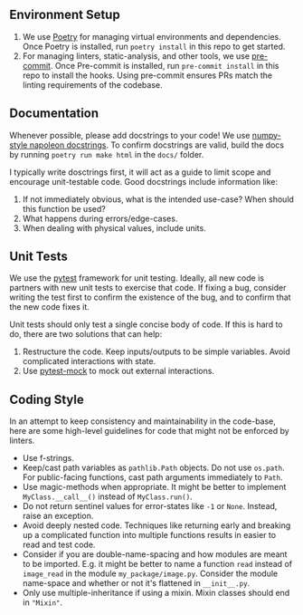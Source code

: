 ## Environment Setup

1. We use [Poetry](https://python-poetry.org/docs/#installation) for managing
   virtual environments and dependencies. Once Poetry is installed, run
   `poetry install` in this repo to get started.
2. For managing linters, static-analysis, and other tools, we use
   [pre-commit](https://pre-commit.com/#installation). Once Pre-commit is
   installed, run `pre-commit install` in this repo to install the hooks. Using
   pre-commit ensures PRs match the linting requirements of the codebase.

## Documentation

Whenever possible, please add docstrings to your code! We use
[numpy-style napoleon docstrings](https://sphinxcontrib-napoleon.readthedocs.io/en/latest/#google-vs-numpy).
To confirm docstrings are valid, build the docs by running
`poetry run make html` in the `docs/` folder.

I typically write dosctrings first, it will act as a guide to limit scope and
encourage unit-testable code. Good docstrings include information like:

1. If not immediately obvious, what is the intended use-case? When should this
   function be used?
2. What happens during errors/edge-cases.
3. When dealing with physical values, include units.

## Unit Tests

We use the [pytest](https://docs.pytest.org/) framework for unit testing.
Ideally, all new code is partners with new unit tests to exercise that code. If
fixing a bug, consider writing the test first to confirm the existence of the
bug, and to confirm that the new code fixes it.

Unit tests should only test a single concise body of code. If this is hard to
do, there are two solutions that can help:

1. Restructure the code. Keep inputs/outputs to be simple variables. Avoid
   complicated interactions with state.
2. Use [pytest-mock](https://pytest-mock.readthedocs.io/en/latest/) to mock out
   external interactions.

## Coding Style

In an attempt to keep consistency and maintainability in the code-base, here are
some high-level guidelines for code that might not be enforced by linters.

- Use f-strings.
- Keep/cast path variables as `pathlib.Path` objects. Do not use `os.path`. For
  public-facing functions, cast path arguments immediately to `Path`.
- Use magic-methods when appropriate. It might be better to implement
  `MyClass.__call__()` instead of `MyClass.run()`.
- Do not return sentinel values for error-states like `-1` or `None`. Instead,
  raise an exception.
- Avoid deeply nested code. Techniques like returning early and breaking up a
  complicated function into multiple functions results in easier to read and
  test code.
- Consider if you are double-name-spacing and how modules are meant to be
  imported. E.g. it might be better to name a function `read` instead of
  `image_read` in the module `my_package/image.py`. Consider the module
  name-space and whether or not it's flattened in `__init__.py`.
- Only use multiple-inheritance if using a mixin. Mixin classes should end in
  `"Mixin"`.
